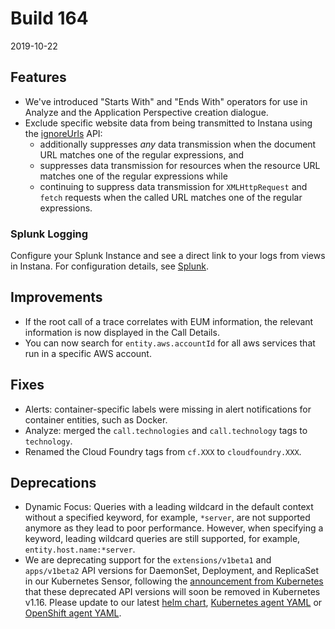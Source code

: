 # Build 164

2019-10-22

## Features

- We've introduced "Starts With" and "Ends With" operators for use in Analyze and the Application Perspective creation dialogue.
- Exclude specific website data from being transmitted to Instana using the [ignoreUrls](https://docs.instana.io/products/website_monitoring/api/#excluding-urls-from-tracking) API:
  - additionally suppresses _any_ data transmission when the document URL matches one of the regular expressions, and
  - suppresses data transmission for resources when the resource URL matches one of the regular expressions while
  - continuing to suppress data transmission for `XMLHttpRequest` and `fetch` requests when the called URL matches one of the regular expressions.

### Splunk Logging

Configure your Splunk Instance and see a direct link to your logs from views in Instana. For configuration details, see [Splunk](/ecosystem/splunk/).

## Improvements

- If the root call of a trace correlates with EUM information, the relevant information is now displayed in the Call Details.
- You can now search for `entity.aws.accountId` for all aws services that run in a specific AWS account. 

## Fixes

- Alerts: container-specific labels were missing in alert notifications for container entities, such as Docker.
- Analyze: merged the `call.technologies` and `call.technology` tags to `technology`.
- Renamed the Cloud Foundry tags from `cf.XXX` to `cloudfoundry.XXX`.

## Deprecations

- Dynamic Focus: Queries with a leading wildcard in the default context without a specified keyword, for example, `*server`, are not supported anymore as they lead to poor performance. However, when specifying a keyword, leading wildcard queries are still supported, for example, `entity.host.name:*server`.
- We are deprecating support for the `extensions/v1beta1` and `apps/v1beta2` API versions for DaemonSet, Deployment, and ReplicaSet in our Kubernetes Sensor, following the [announcement from Kubernetes](https://kubernetes.io/blog/2019/07/18/api-deprecations-in-1-16/) that these deprecated API versions will soon be removed in Kubernetes v1.16. Please update to our latest [helm chart](https://github.com/helm/charts/tree/master/stable/instana-agent), [Kubernetes agent YAML](https://docs.instana.io/quick_start/agent_setup/container/kubernetes/) or [OpenShift agent YAML](https://docs.instana.io/quick_start/agent_setup/container/openshift/).
